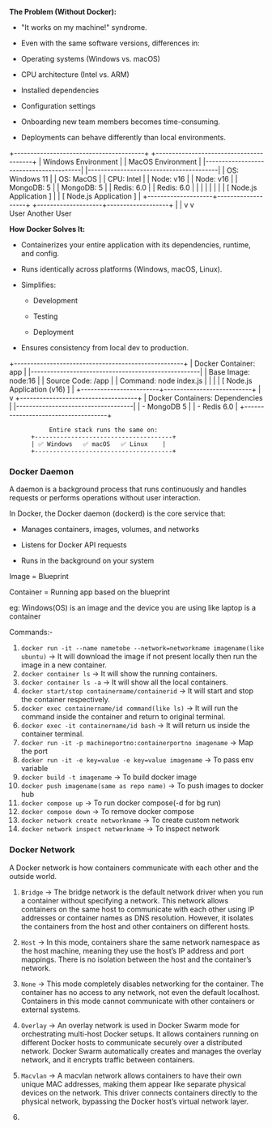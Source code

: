 __The Problem (Without Docker):__
- "It works on my machine!" syndrome.

- Even with the same software versions, differences in:

- Operating systems (Windows vs. macOS)

- CPU architecture (Intel vs. ARM)

- Installed dependencies

- Configuration settings

- Onboarding new team members becomes time-consuming.

- Deployments can behave differently than local environments.

+----------------------------------------+             +----------------------------------------+
|         Windows Environment            |             |          MacOS Environment             |
|----------------------------------------|             |----------------------------------------|
| OS: Windows 11                         |             | OS: MacOS                              |
| CPU: Intel                             |             | Node: v16                              |
| Node: v16                              |             | MongoDB: 5                             |
| MongoDB: 5                             |             | Redis: 6.0                             |
| Redis: 6.0                             |             |                                        |
|                                        |             |                                        |
|       [  Node.js Application  ]        |             |       [  Node.js Application  ]        |
+--------------------+-------------------+             +--------------------+-------------------+
                     |                                                      |
                     v                                                      v  
                   User                                                Another User

__How Docker Solves It:__
- Containerizes your entire application with its dependencies, runtime, and config.

- Runs identically across platforms (Windows, macOS, Linux).

- Simplifies:

  - Development

  - Testing

  - Deployment

- Ensures consistency from local dev to production.

+----------------------------------------------------+
|                 Docker Container: app              |
|----------------------------------------------------|
| Base Image: node:16                                |
| Source Code: /app                                  |
| Command: node index.js                             |
|                                                    |
|      [  Node.js Application (v16) ]                |
+------------------------+---------------------------+
                         |
                         v
          +------------------------------------+
          |    Docker Containers: Dependencies |
          |------------------------------------|
          | - MongoDB 5                        |
          | - Redis 6.0                        |
          +------------------------------------+

               Entire stack runs the same on:
          +--------------------------------------+
          | ✅ Windows   ✅ macOS   ✅ Linux    |
          +--------------------------------------+


### Docker Daemon
A daemon is a background process that runs continuously and handles requests or performs operations without user interaction.

In Docker, the Docker daemon (dockerd) is the core service that:

- Manages containers, images, volumes, and networks

- Listens for Docker API requests

- Runs in the background on your system

Image = Blueprint

Container = Running app based on the blueprint

eg: Windows(OS) is an image and the device you are using like laptop is a container



Commands:-
1. `docker run -it --name nametobe --network=networkname imagename(like ubuntu)` -> It will download the image if not present locally then run the image in a new container.
2. `docker container ls` -> It will show the running containers.
3. `docker container ls -a` -> It will show all the local containers.
4. `docker start/stop containername/containerid` -> It will start and stop the container respectively.
5. `docker exec containername/id command(like ls)` -> It will run the command inside the container and return to original terminal.
6. `docker exec -it containername/id bash` -> It will return us inside the container terminal.
7. `docker run -it -p machineportno:containerportno imagename` -> Map the port
8. `docker run -it -e key=value -e key=value imagename` -> To pass env variable
9. `docker build -t imagename` -> To build docker image
10. `docker push imagename(same as repo name)` -> To push images to docker hub
11. `docker compose up` -> To run docker compose(-d for bg run)
11. `docker compose down` -> To remove docker compose
12. `docker network create networkname` -> To create custom network
13. `docker network inspect networkname` -> To inspect network

### Docker Network
A Docker network is how containers communicate with each other and the outside world.

1. `Bridge` -> The bridge network is the default network driver when you run a container without specifying a network. This network allows containers on the same host to communicate with each other using IP addresses or container names as DNS resolution. However, it isolates the containers from the host and other containers on different hosts.

2. `Host` -> In this mode, containers share the same network namespace as the host machine, meaning they use the host’s IP address and port mappings. There is no isolation between the host and the container’s network.

3. `None` -> This mode completely disables networking for the container. The container has no access to any network, not even the default localhost. Containers in this mode cannot communicate with other containers or external systems.

4. `Overlay` -> An overlay network is used in Docker Swarm mode for orchestrating multi-host Docker setups. It allows containers running on different Docker hosts to communicate securely over a distributed network. Docker Swarm automatically creates and manages the overlay network, and it encrypts traffic between containers.

5. `Macvlan` -> A macvlan network allows containers to have their own unique MAC addresses, making them appear like separate physical devices on the network. This driver connects containers directly to the physical network, bypassing the Docker host’s virtual network layer.

6. 
